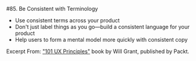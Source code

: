 #85. Be Consistent with Terminology
-  Use consistent terms across your product
-  Don't just label things as you go—build a consistent language for your product
-  Help users to form a mental model more quickly with consistent copy

Excerpt From: ["101 UX Principles"](https://www.packtpub.com/web-development/101-ux-principles) book by Will Grant, published by Packt.
